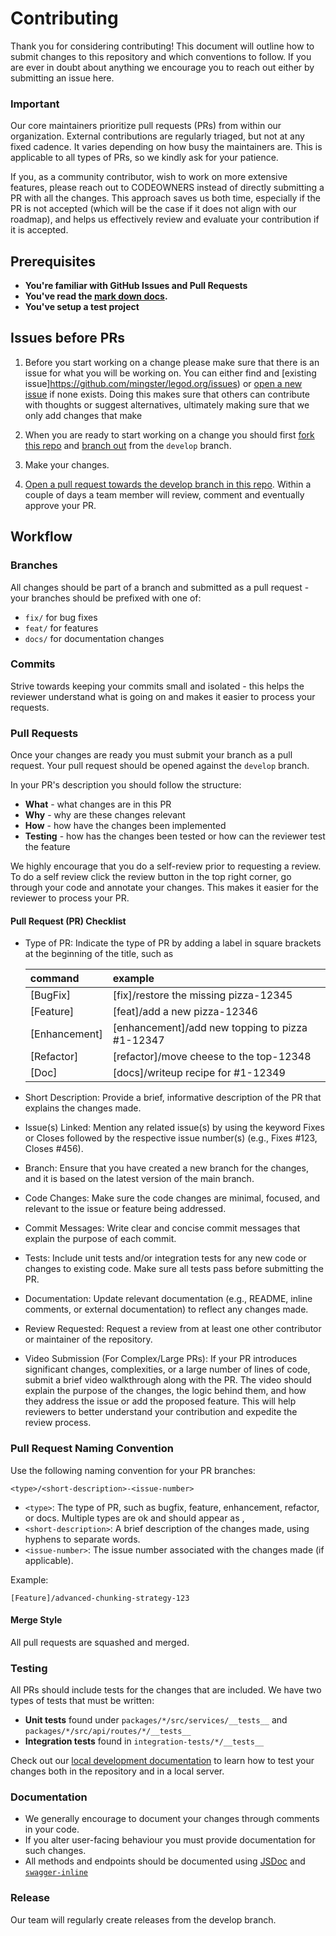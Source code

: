 # Contributing

Thank you for considering contributing! This document will outline how to submit changes to this repository and which conventions to follow. If you are ever in doubt about anything we encourage you to reach out either by submitting an issue here.

### Important
Our core maintainers prioritize pull requests (PRs) from within our organization. External contributions are regularly triaged, but not at any fixed cadence. It varies depending on how busy the maintainers are. This is applicable to all types of PRs, so we kindly ask for your patience.

If you, as a community contributor, wish to work on more extensive features, please reach out to CODEOWNERS instead of directly submitting a PR with all the changes. This approach saves us both time, especially if the PR is not accepted (which will be the case if it does not align with our roadmap), and helps us effectively review and evaluate your contribution if it is accepted.

## Prerequisites

- **You're familiar with GitHub Issues and Pull Requests**
- **You've read the [mark down docs]().**
- **You've setup a test project**

## Issues before PRs

1. Before you start working on a change please make sure that there is an issue for what you will be working on. You can either find and [existing issue]https://github.com/mingster/legod.org/issues) or [open a new issue](https://github.com/mingster/legod.org/issues/new) if none exists. Doing this makes sure that others can contribute with thoughts or suggest alternatives, ultimately making sure that we only add changes that make

2. When you are ready to start working on a change you should first [fork this repo](https://help.github.com/en/github/getting-started-with-github/fork-a-repo) and [branch out](https://help.github.com/en/github/collaborating-with-issues-and-pull-requests/creating-and-deleting-branches-within-your-repository) from the `develop` branch.
3. Make your changes.
4. [Open a pull request towards the develop branch in this repo](https://help.github.com/en/github/collaborating-with-issues-and-pull-requests/creating-a-pull-request-from-a-fork). Within a couple of days a team member will review, comment and eventually approve your PR.

## Workflow

### Branches

All changes should be part of a branch and submitted as a pull request - your branches should be prefixed with one of:

- `fix/` for bug fixes
- `feat/` for features
- `docs/` for documentation changes

### Commits

Strive towards keeping your commits small and isolated - this helps the reviewer understand what is going on and makes it easier to process your requests.

### Pull Requests

Once your changes are ready you must submit your branch as a pull request. Your pull request should be opened against the `develop` branch.

In your PR's description you should follow the structure:

- **What** - what changes are in this PR
- **Why** - why are these changes relevant
- **How** - how have the changes been implemented
- **Testing** - how has the changes been tested or how can the reviewer test the feature

We highly encourage that you do a self-review prior to requesting a review. To do a self review click the review button in the top right corner, go through your code and annotate your changes. This makes it easier for the reviewer to process your PR.

#### Pull Request (PR) Checklist

- Type of PR: Indicate the type of PR by adding a label in square brackets at the beginning of the title, such as

  | command       | example                                         |
  | :------------ | :---------------------------------------------- |
  | [BugFix]      | [fix]/restore the missing pizza-12345        |
  | [Feature]     | [feat]/add a new pizza-12346                 |
  | [Enhancement] | [enhancement]/add new topping to pizza #1-12347 |
  | [Refactor]    | [refactor]/move cheese to the top-12348         |
  | [Doc]         | [docs]/writeup recipe for #1-12349               |

- Short Description: Provide a brief, informative description of the PR that explains the changes made.
- Issue(s) Linked: Mention any related issue(s) by using the keyword Fixes or Closes followed by the respective issue number(s) (e.g., Fixes #123, Closes #456).
- Branch: Ensure that you have created a new branch for the changes, and it is based on the latest version of the main branch.
- Code Changes: Make sure the code changes are minimal, focused, and relevant to the issue or feature being addressed.
- Commit Messages: Write clear and concise commit messages that explain the purpose of each commit.
- Tests: Include unit tests and/or integration tests for any new code or changes to existing code. Make sure all tests pass before submitting the PR.
- Documentation: Update relevant documentation (e.g., README, inline comments, or external documentation) to reflect any changes made.
- Review Requested: Request a review from at least one other contributor or maintainer of the repository.
- Video Submission (For Complex/Large PRs): If your PR introduces significant changes, complexities, or a large number of lines of code, submit a brief video walkthrough along with the PR. The video should explain the purpose of the changes, the logic behind them, and how they address the issue or add the proposed feature. This will help reviewers to better understand your contribution and expedite the review process.

### Pull Request Naming Convention

Use the following naming convention for your PR branches:

```
<type>/<short-description>-<issue-number>
```

- `<type>`: The type of PR, such as bugfix, feature, enhancement, refactor, or docs. Multiple types are ok and should appear as ,
- `<short-description>`: A brief description of the changes made, using hyphens to separate words.
- `<issue-number>`: The issue number associated with the changes made (if applicable).

Example:

```
[Feature]/advanced-chunking-strategy-123

```


#### Merge Style

All pull requests are squashed and merged.

### Testing

All PRs should include tests for the changes that are included. We have two types of tests that must be written:

- **Unit tests** found under `packages/*/src/services/__tests__` and `packages/*/src/api/routes/*/__tests__`
- **Integration tests** found in `integration-tests/*/__tests__`

Check out our [local development documentation]() to learn how to test your changes both in the  repository and in a local server.

### Documentation

- We generally encourage to document your changes through comments in your code.
- If you alter user-facing behaviour you must provide documentation for such changes.
- All methods and endpoints should be documented using [JSDoc](https://jsdoc.app/) and [`swagger-inline`](https://www.npmjs.com/package/swagger-inline)

### Release

Our team will regularly create releases from the develop branch.





